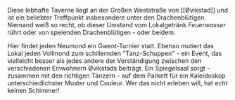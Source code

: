 Diese lebhafte Taverne liegt an der Großen Weststraße von [[Øvikstad]] und ist ein beliebter Treffpunkt insbesondere unter den Drachenblütigen. Niemand weiß so recht, ob dieser Umstand vom Lokalgetränk *Feuerwasser* rührt oder von speienden Drachenblütigen - oder beidem.

Hier findet jeden Neumond ein Gwent-Turnier statt. Ebenso mutiert das Lokal jeden Vollmond zum schillernden "Tanz-Schuppen" - ein Event, das vielleicht besser als jedes andere der Verständigung zwischen den verschiedenen Einwohnern Øvikstads beiträgt. 
Ein Spiegelsaal sorgt - zusammen mit den richtigen Tänzern - auf dem Parkett für ein Kaleidoskop unterschiedlichster Muster und Couleur. Wer das nicht erleben will, hat echt keinen Schimmer!